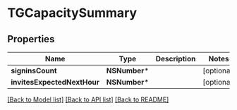 # TGCapacitySummary

## Properties
Name | Type | Description | Notes
------------ | ------------- | ------------- | -------------
**signinsCount** | **NSNumber*** |  | [optional] 
**invitesExpectedNextHour** | **NSNumber*** |  | [optional] 

[[Back to Model list]](../README.md#documentation-for-models) [[Back to API list]](../README.md#documentation-for-api-endpoints) [[Back to README]](../README.md)


